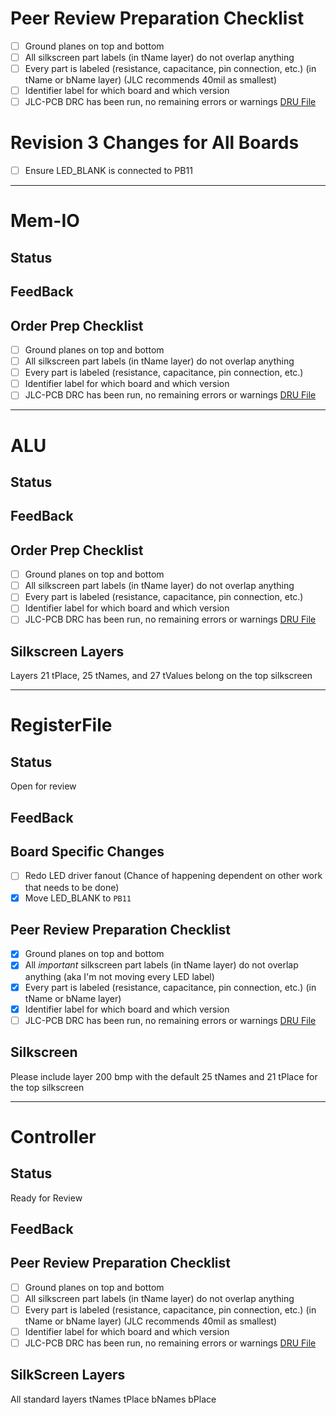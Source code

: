 # Peer Review Preparation Checklist
- [ ] Ground planes on top and bottom
- [ ] All silkscreen part labels (in tName layer) do not overlap anything
- [ ] Every part is labeled (resistance, capacitance, pin connection, etc.) (in tName or bName layer) (JLC recommends 40mil as smallest)
- [ ] Identifier label for which board and which version
- [ ] JLC-PCB DRC has been run, no remaining errors or warnings [DRU File](https://github.com/JLCPCB/jlcpcb-eagle/blob/master/design%20rules/jlcpcb-2layers.dru)

# Revision 3 Changes for All Boards
- [ ] Ensure LED_BLANK is connected to PB11

<hr />

# Mem-IO
## Status

## FeedBack

## Order Prep Checklist
- [ ] Ground planes on top and bottom
- [ ] All silkscreen part labels (in tName layer) do not overlap anything
- [ ] Every part is labeled (resistance, capacitance, pin connection, etc.)
- [ ] Identifier label for which board and which version
- [ ] JLC-PCB DRC has been run, no remaining errors or warnings [DRU File](https://github.com/JLCPCB/jlcpcb-eagle/blob/master/design%20rules/jlcpcb-2layers.dru)

<hr />

# ALU
## Status

## FeedBack

## Order Prep Checklist
- [ ] Ground planes on top and bottom
- [ ] All silkscreen part labels (in tName layer) do not overlap anything
- [ ] Every part is labeled (resistance, capacitance, pin connection, etc.)
- [ ] Identifier label for which board and which version
- [ ] JLC-PCB DRC has been run, no remaining errors or warnings [DRU File](https://github.com/JLCPCB/jlcpcb-eagle/blob/master/design%20rules/jlcpcb-2layers.dru)

## Silkscreen Layers

Layers 21 tPlace, 25 tNames, and 27 tValues belong on the top silkscreen

<hr />

# RegisterFile
## Status

Open for review

## FeedBack

## Board Specific Changes
- [ ] Redo LED driver fanout (Chance of happening dependent on other work that needs to be done)
- [x] Move LED_BLANK to `PB11`

## Peer Review Preparation Checklist
- [x] Ground planes on top and bottom
- [x] All *important* silkscreen part labels (in tName layer) do not overlap anything (aka I'm not moving every LED label)
- [x] Every part is labeled (resistance, capacitance, pin connection, etc.) (in tName or bName layer)
- [x] Identifier label for which board and which version
- [ ] JLC-PCB DRC has been run, no remaining errors or warnings [DRU File](https://github.com/JLCPCB/jlcpcb-eagle/blob/master/design%20rules/jlcpcb-2layers.dru)

## Silkscreen

Please include layer 200 bmp with the default 25 tNames and 21 tPlace for the top silkscreen

<hr />

# Controller
## Status

Ready for Review

## FeedBack

## Peer Review Preparation Checklist
- [ ] Ground planes on top and bottom
- [ ] All silkscreen part labels (in tName layer) do not overlap anything
- [ ] Every part is labeled (resistance, capacitance, pin connection, etc.) (in tName or bName layer) (JLC recommends 40mil as smallest)
- [ ] Identifier label for which board and which version
- [ ] JLC-PCB DRC has been run, no remaining errors or warnings [DRU File](https://github.com/JLCPCB/jlcpcb-eagle/blob/master/design%20rules/jlcpcb-2layers.dru)

## SilkScreen Layers

All standard layers
tNames
tPlace
bNames
bPlace
